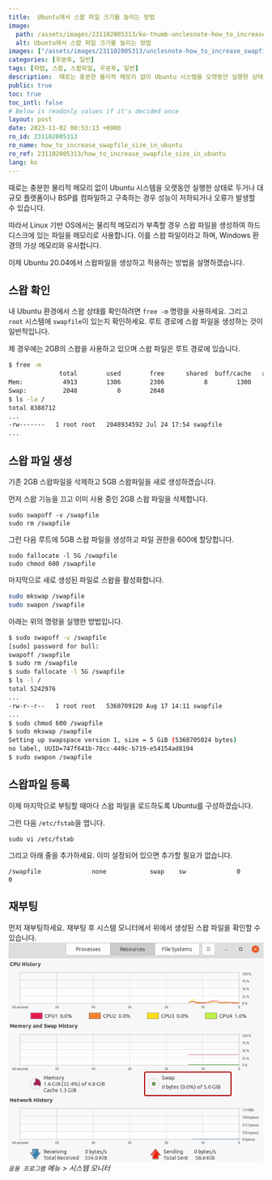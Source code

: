```yaml
---
title:  Ubuntu에서 스왑 파일 크기를 늘리는 방법
image:
  path: /assets/images/231102005313/ko-thumb-unclesnote-how_to_increase_swapfile_size_in_ubuntu.png
  alt: Ubuntu에서 스왑 파일 크기를 늘리는 방법
images: ["/assets/images/231102005313/unclesnote-how_to_increase_swapfile_size_in_ubuntu-applications_menu_system_monitor.png"]
categories: [우분투, 일반]
tags: [파탭, 스왑, 스왑파일, 우분투, 일반]
description:  때로는 충분한 물리적 메모리 없이 Ubuntu 시스템을 오랫동안 실행한 상태로 두거나 대규모 플랫폼이나 BSP를 컴파일하고 구축하는 경우 성능이 저하되거나 오류가 발생할 수 있습니다. 따라서 Linux 기반 OS에서는 물리적 메모리가 부족할 경우 스왑 파일을 생성하여 하드디스크에 있는
public: true
toc: true
toc_intl: false
# Below is readonly values if it's decided once
layout: post
date: 2023-11-02 00:53:13 +0900
ro_id: 231102005313
ro_name: how_to_increase_swapfile_size_in_ubuntu
ro_ref: 231102005313/how_to_increase_swapfile_size_in_ubuntu
lang: ko
---
```

때로는 충분한 물리적 메모리 없이 Ubuntu 시스템을 오랫동안 실행한 상태로 두거나 대규모 플랫폼이나 BSP를 컴파일하고 구축하는 경우 성능이 저하되거나 오류가 발생할 수 있습니다.  

따라서 Linux 기반 OS에서는 물리적 메모리가 부족할 경우 스왑 파일을 생성하여 하드디스크에 있는 파일을 메모리로 사용합니다. 이를 스왑 파일이라고 하며, Windows 환경의 가상 메모리와 유사합니다.  

이제 Ubuntu 20.04에서 스왑파일을 생성하고 적용하는 방법을 설명하겠습니다.  
## 스왑 확인
내 Ubuntu 환경에서 스왑 상태를 확인하려면 `free -m` 명령을 사용하세요. 그리고 `root` 시스템에 `swapfile`이 있는지 확인하세요. 루트 경로에 스왑 파일을 생성하는 것이 일반적입니다.  

제 경우에는 2GB의 스왑을 사용하고 있으며 스왑 파일은 루트 경로에 있습니다.  

````bash
$ free -m
              total        used        free      shared  buff/cache   available
Mem:           4913        1306        2306           8        1300        3359
Swap:          2048           0        2048
$ ls -la /
total 8388712
...
-rw-------   1 root root   2048934592 Jul 24 17:54 swapfile
...
````
## 스왑 파일 생성
기존 2GB 스왑파일을 삭제하고 5GB 스왑파일을 새로 생성하겠습니다.  

먼저 스왑 기능을 끄고 이미 사용 중인 2GB 스왑 파일을 삭제합니다.  

```shell
sudo swapoff -v /swapfile
sudo rm /swapfile
```
그런 다음 루트에 5GB 스왑 파일을 생성하고 파일 권한을 600에 할당합니다.  

```shell
sudo fallocate -l 5G /swapfile
sudo chmod 600 /swapfile 
```
마지막으로 새로 생성된 파일로 스왑을 활성화합니다.  

```bash
sudo mkswap /swapfile
sudo swapon /swapfile
```
아래는 위의 명령을 실행한 방법입니다.  

```bash
$ sudo swapoff -v /swapfile
[sudo] password for bull: 
swapoff /swapfile
$ sudo rm /swapfile
$ sudo fallocate -l 5G /swapfile
$ ls -l /
total 5242976
...
-rw-r--r--   1 root root   5368709120 Aug 17 14:11 swapfile
...
$ sudo chmod 600 /swapfile 
$ sudo mkswap /swapfile
Setting up swapspace version 1, size = 5 GiB (5368705024 bytes)
no label, UUID=747f641b-70cc-449c-b719-e54154ad8194
$ sudo swapon /swapfile
```
## 스왑파일 등록
이제 마지막으로 부팅할 때마다 스왑 파일을 로드하도록 Ubuntu를 구성하겠습니다.  

그런 다음 `/etc/fstab`을 엽니다.  

```shell
sudo vi /etc/fstab    
```
그리고 아래 줄을 추가하세요. 이미 설정되어 있으면 추가할 필요가 없습니다.  

```shell
/swapfile              none            swap    sw              0       0
```
## 재부팅
먼저 재부팅하세요. 재부팅 후 시스템 모니터에서 위에서 생성된 스왑 파일을 확인할 수 있습니다.  
![`응용 프로그램` 메뉴 > 시스템 모니터](/assets/images/231102005313/unclesnote-how_to_increase_swapfile_size_in_ubuntu-applications_menu_system_monitor.png)
_`응용 프로그램` 메뉴 > 시스템 모니터_

